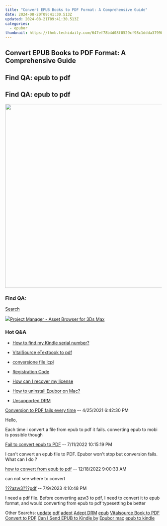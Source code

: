 ```yaml
---
title: "Convert EPUB Books to PDF Format: A Comprehensive Guide"
date: 2024-08-20T09:41:30.513Z
updated: 2024-08-21T09:41:30.513Z
categories:
  - epubor
thumbnail: https://thmb.techidaily.com/647ef78b4d08f0529cf98c1ddda37990b536ba3daaeb866103686a0f1d6cb404.jpg
---
```


## Convert EPUB Books to PDF Format: A Comprehensive Guide

## Find QA: epub to pdf



## Find QA: epub to pdf

<!-- affiliate ads begin -->
<a href="https://mushroom-supplies.sjv.io/c/5597632/1692242/18134" target="_top" id="1692242"><img src="//a.impactradius-go.com/display-ad/18134-1692242" border="0" alt="" width="834" height="592"/></a><img height="0" width="0" src="https://imp.pxf.io/i/5597632/1692242/18134" style="position:absolute;visibility:hidden;" border="0" />
<!-- affiliate ads end -->
### Find QA:

[Search](http://www.epubor.com/Search.aspx?SystemID=46 "Find QA") 

<!-- affiliate ads begin -->
<a href="https://secure.2checkout.com/order/checkout.php?PRODS=4709458&QTY=1&AFFILIATE=108875&CART=1"><img src="https://3d-kstudio.com/wp-content/uploads/2014/02/Project-Manager-3D-Models-4-800x800.jpg" border="0">Project Manager - Asset Browser for 3Ds Max</a>
<!-- affiliate ads end -->
### Hot Q&A

* [How to find my Kindle serial number?](https://tools.techidaily.com/epubor/products/)
* [VitalSource eTextbook to pdf](https://tools.techidaily.com/epubor/products/)
* [conversione file lcpl](https://tools.techidaily.com/epubor/products/)
* [Registration Code](https://tools.techidaily.com/epubor/products/)

* [How can I recover my license](https://tools.techidaily.com/epubor/products/)
* [How to uninstall Epubor on Mac?](https://tools.techidaily.com/epubor/products/)
* [Unsupported DRM](https://tools.techidaily.com/epubor/products/)

[Conversion to PDF fails every time](https://tools.techidaily.com/epubor/products/) \-- 4/25/2021 6:42:30 PM 

Hello,

 Each time i convert a file from epub to pdf it fails. converting epub to mobi is possible though

[Fail to convert epub to PDF](https://tools.techidaily.com/epubor/products/) \-- 7/11/2022 10:15:19 PM 

I can't convert an epub file to PDF. Epubor won't stop but conversion fails. What can I do ?

[how to convert from epub to pdf](https://tools.techidaily.com/epubor/products/) \-- 12/18/2022 9:00:33 AM 

can not see where to convert

[???azw3???pdf](https://tools.techidaily.com/epubor/products/) \-- 7/9/2023 4:10:48 PM 

I need a pdf file. Before converting azw3 to pdf, I need to convert it to epub format, and would converting from epub to pdf typesetting be better

 Other Searchs: [update](https://tools.techidaily.com/epubor/products/) [pdf](https://tools.techidaily.com/epubor/products/) [adept](https://tools.techidaily.com/epubor/products/) [Adept DRM](https://tools.techidaily.com/epubor/products/) [epub](https://tools.techidaily.com/epubor/products/) [Vitalsource Book to PDF](https://tools.techidaily.com/epubor/products/) [Convert to PDF](https://tools.techidaily.com/epubor/products/) [Can I Send EPUB to Kindle by](https://tools.techidaily.com/epubor/products/) [Epubor mac](https://tools.techidaily.com/epubor/products/) [epub to kindle](https://tools.techidaily.com/epubor/products/)

<ins class="adsbygoogle"
     style="display:block"
     data-ad-format="autorelaxed"
     data-ad-client="ca-pub-7571918770474297"
     data-ad-slot="1223367746"></ins>



<ins class="adsbygoogle"
     style="display:block"
     data-ad-client="ca-pub-7571918770474297"
     data-ad-slot="8358498916"
     data-ad-format="auto"
     data-full-width-responsive="true"></ins>
